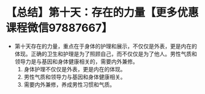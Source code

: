 # 【总结】第十天：存在的力量【更多优惠课程微信97887667】

-   第十天存在的力量，重点在于身体的护理和展示，不仅仅是外表，更是内在的体现。正确的卫生和护理是为了照顾自己，而不仅仅是为了他人。男性气质和领导力是与基因和身体健康相关的，需要内外兼修。
    1.  身体护理不仅仅是外表，更是内在的体现。
    2.  男性气质和领导力与基因和身体健康相关。
    3.  需要内外兼修，养成男性习惯和气质。